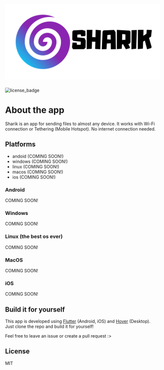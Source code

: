 # ![sharik_feature_graphic]

![license_badge]

# About the app

Sharik is an app for sending files to almost any device. It works with Wi-Fi connection or Tethering (Mobile Hotspot). No internet connection needed.

## Platforms

- andoid (COMING SOON!)
- windows (COMING SOON!)
- linux (COMING SOON!)
- macos (COMING SOON!)
- ios (COMING SOON!)

### Android

COMING SOON!

### Windows

COMING SOON!

### Linux (the best os ever)

COMING SOON!

### MacOS

COMING SOON!

### iOS

COMING SOON!

## Build it for yourself

This app is developed using [Flutter](https://flutter.dev) (Android, iOS) and [Hover](https://hover.build) (Desktop).
Just clone the repo and build it for yourself!

Feel free to leave an issue or create a pull request :>

## License

MIT

[sharik_feature_graphic]: assets/sharik_feature_graphic.png
[license_badge]: https://img.shields.io/github/license/yazeedalkhalaf/sharik
